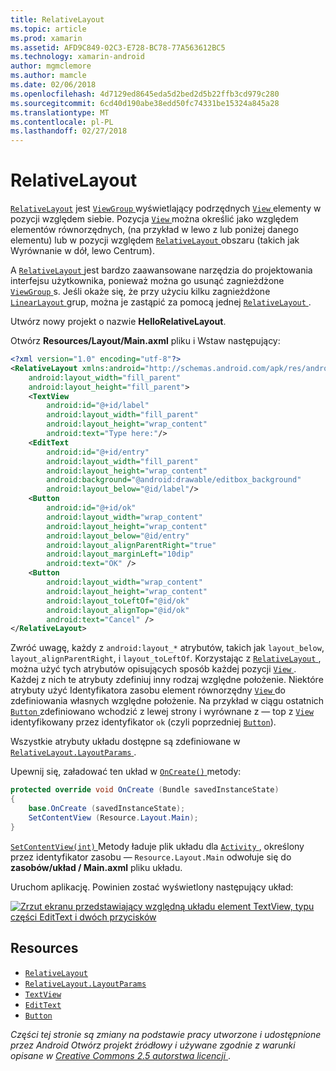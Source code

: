 ```yaml
---
title: RelativeLayout
ms.topic: article
ms.prod: xamarin
ms.assetid: AFD9C849-02C3-E728-BC78-77A563612BC5
ms.technology: xamarin-android
author: mgmclemore
ms.author: mamcle
ms.date: 02/06/2018
ms.openlocfilehash: 4d7129ed8645eda5d2bed2d5b22ffb3cd979c280
ms.sourcegitcommit: 6cd40d190abe38edd50fc74331be15324a845a28
ms.translationtype: MT
ms.contentlocale: pl-PL
ms.lasthandoff: 02/27/2018
---
```

# <a name="relativelayout"></a>RelativeLayout

[`RelativeLayout`](https://developer.xamarin.com/api/type/Android.Widget.RelativeLayout/) jest [ `ViewGroup` ](https://developer.xamarin.com/api/type/Android.Views.ViewGroup/) wyświetlający podrzędnych [ `View` ](https://developer.xamarin.com/api/type/Android.Views.View/) elementy w pozycji względem siebie. Pozycja [ `View` ](https://developer.xamarin.com/api/type/Android.Views.View/) można określić jako względem elementów równorzędnych, (na przykład w lewo z lub poniżej danego elementu) lub w pozycji względem [ `RelativeLayout` ](https://developer.xamarin.com/api/type/Android.Widget.RelativeLayout/) obszaru (takich jak Wyrównanie w dół, lewo Centrum).

A [ `RelativeLayout` ](https://developer.xamarin.com/api/type/Android.Widget.RelativeLayout/) jest bardzo zaawansowane narzędzia do projektowania interfejsu użytkownika, ponieważ można go usunąć zagnieżdżone [ `ViewGroup` ](https://developer.xamarin.com/api/type/Android.Views.ViewGroup/)s. Jeśli okaże się, że przy użyciu kilku zagnieżdżone [ `LinearLayout` ](https://developer.xamarin.com/api/type/Android.Widget.LinearLayout/) grup, można je zastąpić za pomocą jednej [ `RelativeLayout` ](https://developer.xamarin.com/api/type/Android.Widget.RelativeLayout/).

Utwórz nowy projekt o nazwie **HelloRelativeLayout**.

Otwórz **Resources/Layout/Main.axml** pliku i Wstaw następujący:

```xml
<?xml version="1.0" encoding="utf-8"?>
<RelativeLayout xmlns:android="http://schemas.android.com/apk/res/android"
    android:layout_width="fill_parent"
    android:layout_height="fill_parent">
    <TextView
        android:id="@+id/label"
        android:layout_width="fill_parent"
        android:layout_height="wrap_content"
        android:text="Type here:"/>
    <EditText
        android:id="@+id/entry"
        android:layout_width="fill_parent"
        android:layout_height="wrap_content"
        android:background="@android:drawable/editbox_background"
        android:layout_below="@id/label"/>
    <Button
        android:id="@+id/ok"
        android:layout_width="wrap_content"
        android:layout_height="wrap_content"
        android:layout_below="@id/entry"
        android:layout_alignParentRight="true"
        android:layout_marginLeft="10dip"
        android:text="OK" />
    <Button
        android:layout_width="wrap_content"
        android:layout_height="wrap_content"
        android:layout_toLeftOf="@id/ok"
        android:layout_alignTop="@id/ok"
        android:text="Cancel" />
</RelativeLayout>
```

Zwróć uwagę, każdy z `android:layout_*` atrybutów, takich jak `layout_below`, `layout_alignParentRight`, i `layout_toLeftOf`.
Korzystając z [ `RelativeLayout` ](https://developer.xamarin.com/api/type/Android.Widget.RelativeLayout/), można użyć tych atrybutów opisujących sposób każdej pozycji [ `View` ](https://developer.xamarin.com/api/type/Android.Views.View/). Każdej z nich te atrybuty zdefiniuj inny rodzaj względne położenie. Niektóre atrybuty użyć Identyfikatora zasobu element równorzędny [ `View` ](https://developer.xamarin.com/api/type/Android.Views.View/) do zdefiniowania własnych względne położenie. Na przykład w ciągu ostatnich [ `Button` ](https://developer.xamarin.com/api/type/Android.Widget.Button/) zdefiniowano wchodzić z lewej strony i wyrównane z — top z [ `View` ](https://developer.xamarin.com/api/type/Android.Views.View/) identyfikowany przez identyfikator `ok` (czyli poprzedniej [`Button`](https://developer.xamarin.com/api/type/Android.Widget.Button/)).

Wszystkie atrybuty układu dostępne są zdefiniowane w [ `RelativeLayout.LayoutParams` ](https://developer.xamarin.com/api/type/Android.Widget.RelativeLayout+LayoutParams/).

Upewnij się, załadować ten układ w [ `OnCreate()` ](https://developer.xamarin.com/api/member/Android.App.Activity.OnCreate/p/Android.OS.Bundle/) metody:

```csharp
protected override void OnCreate (Bundle savedInstanceState)
{
    base.OnCreate (savedInstanceState);
    SetContentView (Resource.Layout.Main);
}
```

[ `SetContentView(int)` ](https://developer.xamarin.com/api/member/Android.App.Activity.SetContentView/p/System.Int32/) Metody ładuje plik układu dla [ `Activity` ](https://developer.xamarin.com/api/type/Android.App.Activity/), określony przez identyfikator zasobu &mdash; `Resource.Layout.Main` odwołuje się do **zasobów/układ / Main.axml** pliku układu.

Uruchom aplikację. Powinien zostać wyświetlony następujący układ:

[![Zrzut ekranu przedstawiający względną układu element TextView, typu części EditText i dwóch przycisków](relative-layout-images/helloviews2.png)](relative-layout-images/helloviews2.png)

<a name="Resources" />

## <a name="resources"></a>Resources

-   [`RelativeLayout`](https://developer.xamarin.com/api/type/Android.Widget.RelativeLayout/)
-   [`RelativeLayout.LayoutParams`](https://developer.xamarin.com/api/type/Android.Widget.RelativeLayout+LayoutParams/)
-   [`TextView`](https://developer.xamarin.com/api/type/Android.Widget.TextView/)
-   [`EditText`](https://developer.xamarin.com/api/type/Android.Widget.EditText/)
-   [`Button`](https://developer.xamarin.com/api/type/Android.Widget.Button/)


*Części tej stronie są zmiany na podstawie pracy utworzone i udostępnione przez Android Otwórz projekt źródłowy i używane zgodnie z warunki opisane w*
[*Creative Commons 2.5 autorstwa licencji* ](http://creativecommons.org/licenses/by/2.5/).
